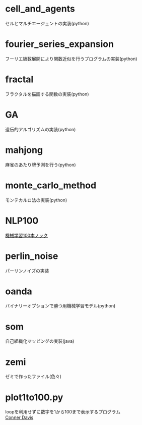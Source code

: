 # cell_and_agents
セルとマルチエージェントの実装(python)  
# fourier_series_expansion
フーリエ級数展開により関数近似を行うプログラムの実装(python)  
# fractal
フラクタルを描画する関数の実装(python)  
# GA
遺伝的アルゴリズムの実装(python)  
# mahjong
麻雀のあたり牌予測を行う(python)  
# monte_carlo_method
モンテカルロ法の実装(python)  
# NLP100
[機械学習100本ノック](http://www.cl.ecei.tohoku.ac.jp/nlp100/)  
# perlin_noise
パーリンノイズの実装  
# oanda
バイナリーオプションで勝つ用機械学習モデル(python)  
# som
自己組織化マッピングの実装(java)  
# zemi
ゼミで作ったファイル(色々)  
# plot1to100.py
loopを利用せずに数字を1から100まで表示するプログラム  
[Conner Davis](https://twitter.com/i_kaseki/status/1200348149186842624?s=20)